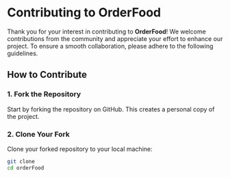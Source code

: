 # Contributing to OrderFood

Thank you for your interest in contributing to **OrderFood**! We welcome contributions from the community and appreciate your effort to enhance our project. To ensure a smooth collaboration, please adhere to the following guidelines.

## How to Contribute

### 1. Fork the Repository
Start by forking the repository on GitHub. This creates a personal copy of the project.

### 2. Clone Your Fork
Clone your forked repository to your local machine:
```bash
git clone 
cd orderFood
